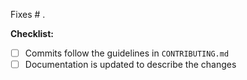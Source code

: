 Fixes # .

**Checklist:**

 - [ ] Commits follow the guidelines in `CONTRIBUTING.md`
 - [ ] Documentation is updated to describe the changes
